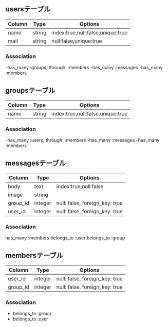## usersテーブル
|Column|Type|Options|
|------|----|-------|
|name|string|index:true,null:false,unique:true|
|mail|string|null:false,unique:true|

### Association
-has_many :groups, through: :members
-has_many :messages
-has_many :members 

## groupsテーブル
|Column|Type|Options|
|------|----|-------|
|name|string|index:true,null:false,unique:true|

### Association
-has_many :users, through: :members
-has_many :messages
-has_many :members 

## messagesテーブル
|Column|Type|Options|
|------|----|-------|
|body|text|index:true,null:false|
|image|string|
|group_id|integer|null: false, foreign_key: true|
|user_id|integer|null: false, foreign_key: true|

### Association
has_many :members
belongs_to :user
belongs_to :group

## membersテーブル

|Column|Type|Options|
|------|----|-------|
|user_id|integer|null: false, foreign_key: true|
|group_id|integer|null: false, foreign_key: true|

### Association
- belongs_to :group
- belongs_to :user

